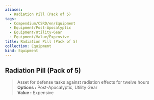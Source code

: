 ```yaml
---
aliases:
  - Radiation Pill (Pack of 5)
tags:
  - Compendium/CSRD/en/Equipment
  - Equipment/Post-Apocalyptic
  - Equipment/Utility-Gear
  - Equipment/Value/Expensive
title: Radiation Pill (Pack of 5)
collection: Equipment
kind: Equipment
---
```

## Radiation Pill (Pack of 5)  
  
>Asset for defense tasks against radiation effects for twelve hours  
> **Options :** Post-Apocalyptic, Utility Gear  
> **Value :** Expensive